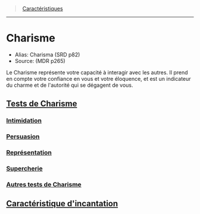 ﻿>  [Caractéristiques](hd_abilities.md)

---


# Charisme

- Alias: Charisma (SRD p82)
- Source: (MDR p265)

Le Charisme représente votre capacité à interagir avec les autres. Il prend en compte votre confiance en vous et votre éloquence, et est un indicateur du charme et de l'autorité qui se dégagent de vous.



## [Tests de Charisme](hd_abilities_charisma_tests_de_charisme.md)



### [Intimidation](hd_abilities_charisma_intimidation.md)



### [Persuasion](hd_abilities_charisma_persuasion.md)



### [Représentation](hd_abilities_charisma_representation.md)



### [Supercherie](hd_abilities_charisma_supercherie.md)



### [Autres tests de Charisme](hd_abilities_charisma_autres_tests_de_charisme.md)



## [Caractéristique d'incantation](hd_abilities_charisma_caracteristique_dincantation.md)

